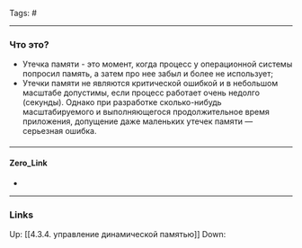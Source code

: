 Tags: #
***
### Что это?
- Утечка памяти - это момент, когда процесс у операционной системы попросил память, а затем про нее забыл и более не использует;
- Утечки памяти не являются критической ошибкой и в небольшом масштабе допустимы, если процесс работает очень недолго (секунды). Однако при разработке сколько-нибудь масштабируемого и выполняющегося продолжительное время приложения, допущение даже маленьких утечек памяти — серьезная ошибка.

####

***
#### Zero_Link
- 
***
### Links
Up:
[[4.3.4. управление динамической памятью]]
Down:


